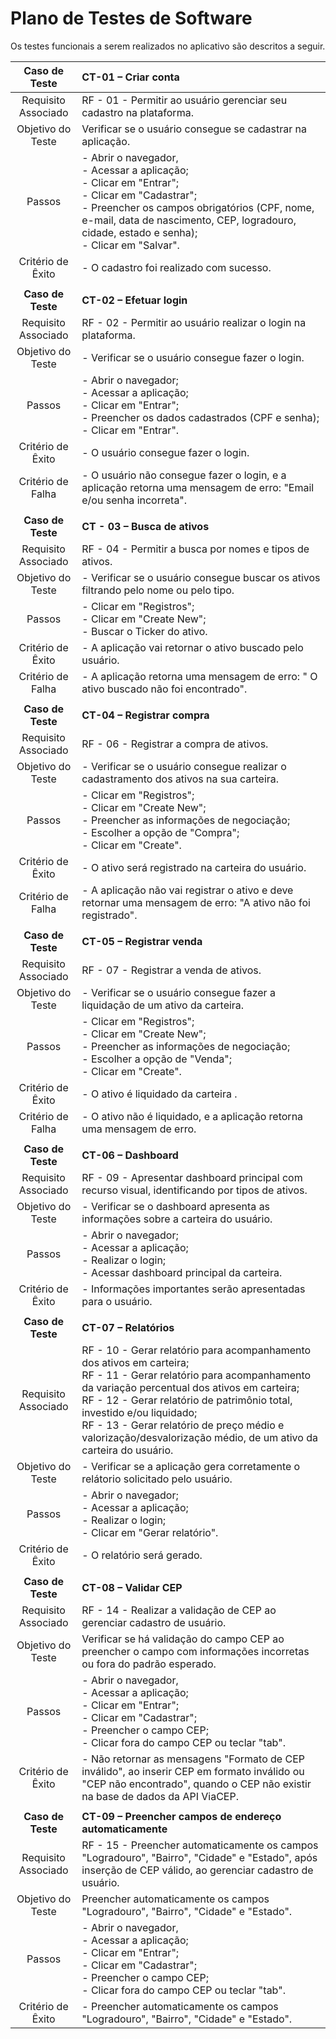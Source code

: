 # Plano de Testes de Software

Os testes funcionais a serem realizados no aplicativo são descritos a seguir.

 
| **Caso de Teste** | **CT-01 – Criar conta** 	|
| :---: | :--- |
| Requisito Associado | RF - 01 - Permitir ao usuário gerenciar seu cadastro na plataforma. |
| Objetivo do Teste | Verificar se o usuário consegue se cadastrar na aplicação. |
| Passos | - Abrir o navegador, <br> - Acessar a aplicação; <br> - Clicar em "Entrar"; <br> - Clicar em "Cadastrar";  <br> - Preencher os campos obrigatórios (CPF, nome, e-mail, data de nascimento, CEP, logradouro, cidade, estado e senha); <br> - Clicar em "Salvar". |
|Critério de Êxito | - O cadastro foi realizado com sucesso. |
|  	|  	|
| **Caso de Teste** | **CT-02 – Efetuar login** |
| Requisito Associado | RF - 02 - Permitir ao usuário realizar o login na plataforma. |
| Objetivo do Teste | - Verificar se o usuário consegue fazer o login. |
| Passos | - Abrir o navegador; <br> - Acessar a aplicação; <br> - Clicar em "Entrar";  <br> - Preencher os dados cadastrados (CPF e senha); <br> - Clicar em "Entrar". |
|Critério de Êxito | - O usuário consegue fazer o login. |
|Critério de Falha | - O usuário não consegue fazer o login, e a aplicação retorna uma mensagem de erro: "Email e/ou senha incorreta". |
|  	|  	|
| **Caso de Teste** | **CT - 03 – Busca de ativos** |
| Requisito Associado | RF - 04 - Permitir a busca por nomes e tipos de ativos. |
| Objetivo do Teste | - Verificar se o usuário consegue buscar os ativos filtrando pelo nome ou pelo tipo. |
| Passos | - Clicar em "Registros"; <br> - Clicar em "Create New"; <br> - Buscar o Ticker do ativo.|
|Critério de Êxito | - A aplicação vai retornar o ativo buscado pelo usuário. |
|Critério de Falha | - A aplicação retorna uma mensagem de erro: " O ativo buscado não foi encontrado". |
|  	|  	|
| **Caso de Teste** | **CT-04 – Registrar compra** |
| Requisito Associado | RF - 06 - Registrar a compra de ativos. |
| Objetivo do Teste | - Verificar se o usuário consegue realizar o cadastramento dos ativos na sua carteira. |
| Passos | - Clicar em "Registros"; <br> - Clicar em "Create New"; <br> - Preencher as informações de negociação; <br> - Escolher a opção de "Compra"; <br> - Clicar em "Create". |
|Critério de Êxito | - O ativo será registrado na carteira do usuário. |
|Critério de Falha | - A aplicação não vai registrar o ativo e deve retornar uma mensagem de erro: "A ativo não foi registrado". |
|  	|  	|
| **Caso de Teste** | **CT-05 – Registrar venda** |
| Requisito Associado | RF - 07 - Registrar a venda de ativos. |
| Objetivo do Teste | - Verificar se o usuário consegue fazer a liquidação de um ativo da carteira. |
| Passos | - Clicar em "Registros"; <br> - Clicar em "Create New"; <br> - Preencher as informações de negociação; <br> - Escolher a opção de "Venda"; <br> - Clicar em "Create". |
|Critério de Êxito | - O ativo é liquidado da carteira . |
|Critério de Falha | - O ativo não é liquidado, e a aplicação retorna uma mensagem de erro. |
|  	|  	|
| **Caso de Teste** | **CT-06 – Dashboard** |
| Requisito Associado | RF - 09 - Apresentar dashboard principal com recurso visual, identificando por tipos de ativos. |
| Objetivo do Teste | - Verificar se o dashboard apresenta as informações sobre a carteira do usuário. |
| Passos | - Abrir o navegador; <br> - Acessar a aplicação; <br> - Realizar o login;  <br> - Acessar dashboard principal da carteira. |
|Critério de Êxito | - Informações importantes serão apresentadas para o usuário. |
|  	|  	|
| **Caso de Teste** | **CT-07 – Relatórios** |
| Requisito Associado | RF - 10 - Gerar relatório para acompanhamento dos ativos em carteira; <br> RF - 11 - Gerar relatório para acompanhamento da variação percentual dos ativos em carteira; <br> RF - 12 - Gerar relatório de patrimônio total, investido e/ou liquidado; <br> RF - 13 - Gerar relatório de preço médio e valorização/desvalorização médio, de um ativo da carteira do usuário. |
| Objetivo do Teste | - Verificar se a aplicação gera corretamente o relátorio solicitado pelo usuário. |
| Passos | - Abrir o navegador; <br> - Acessar a aplicação; <br> - Realizar o login;  <br> - Clicar em "Gerar relatório". |
|Critério de Êxito | - O relatório será gerado. |
|  	|  	|
| **Caso de Teste** | **CT-08 – Validar CEP** 	|
| Requisito Associado | RF - 14 - Realizar a validação de CEP ao gerenciar cadastro de usuário. |
| Objetivo do Teste | Verificar se há validação do campo CEP ao preencher o campo com informações incorretas ou fora do padrão esperado. |
| Passos | - Abrir o navegador, <br> - Acessar a aplicação; <br> - Clicar em "Entrar"; <br> - Clicar em "Cadastrar";  <br> - Preencher o campo CEP; <br> - Clicar fora do campo CEP ou teclar "tab". |
|Critério de Êxito | - Não retornar as mensagens "Formato de CEP inválido", ao inserir CEP em formato inválido ou "CEP não encontrado", quando o CEP não existir na base de dados da API ViaCEP. |
|  	|  	|
| **Caso de Teste** | **CT-09 – Preencher campos de endereço automaticamente** 	|
| Requisito Associado | RF - 15 - Preencher automaticamente os campos "Logradouro", "Bairro", "Cidade" e "Estado", após inserção de CEP válido, ao gerenciar cadastro de usuário. |
| Objetivo do Teste | Preencher automaticamente os campos "Logradouro", "Bairro", "Cidade" e "Estado". |
| Passos | - Abrir o navegador, <br> - Acessar a aplicação; <br> - Clicar em "Entrar"; <br> - Clicar em "Cadastrar";  <br> - Preencher o campo CEP; <br> - Clicar fora do campo CEP ou teclar "tab". |
|Critério de Êxito | - Preencher automaticamente os campos "Logradouro", "Bairro", "Cidade" e "Estado". |
